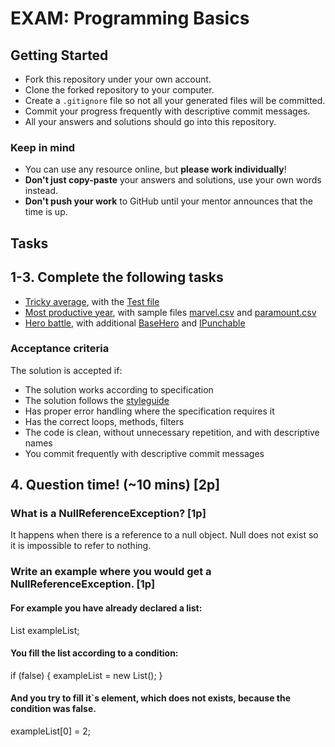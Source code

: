 # EXAM: Programming Basics

## Getting Started

- Fork this repository under your own account.
- Clone the forked repository to your computer.
- Create a `.gitignore` file so not all your generated files will be committed.
- Commit your progress frequently with descriptive commit messages.
- All your answers and solutions should go into this repository.

### Keep in mind

- You can use any resource online, but **please work individually**!
- **Don't just copy-paste** your answers and solutions, use your own words instead.
- **Don't push your work** to GitHub until your mentor announces that the time is up.

## Tasks

## 1-3. Complete the following tasks

- [Tricky average](tricky-average/TrickyAverage.cs), with the [Test file](tricky-average/TrickyAverageTest.cs)
- [Most productive year](most-productive-year/MostProductiveYear.cs), with sample files [marvel.csv](most-productive-year/marvel.csv) and [paramount.csv](most-productive-year/paramount.csv)
- [Hero battle](hero-battle/HeroBattle.cs), with additional [BaseHero](hero-battle/BaseHero.cs) and [IPunchable](hero-battle/IPunchable.cs)

### Acceptance criteria

The solution is accepted if:

- The solution works according to specification
- The solution follows the [styleguide](https://github.com/green-fox-academy/teaching-materials/blob/master/styleguide/cs.md)
- Has proper error handling where the specification requires it
- Has the correct loops, methods, filters
- The code is clean, without unnecessary repetition, and with descriptive names
- You commit frequently with descriptive commit messages

## 4. Question time! (~10 mins) [2p]

### What is a NullReferenceException?  [1p]

It happens when there is a reference to a null object. Null does not exist so it is impossible to refer to nothing.


### Write an example where you would get a NullReferenceException. [1p]
#### For example you have already declared a list:
List<int> exampleList;
#### You fill the list according to a condition:
if (false)
{
    exampleList = new List<int>();
}
#### And you try to fill it`s element, which does not exists, because the condition was false.
exampleList[0] = 2;
